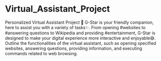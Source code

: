 # Virtual_Assistant_Project
Personalized Virtual Assistant Project 🌟 G-Star is your friendly companion, here to assist you with a variety of tasks✨. From opening #websites to #answering questions to Wikipedia and providing #entertainment, G-Star is designed to make your digital experience more interactive and enjoyable😅.
Outline the functionalities of the virtual assistant, such as opening specified websites, answering questions, providing information, and executing commands related to web browsing.
